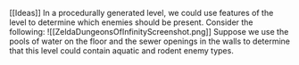 
[[Ideas]]
In a procedurally generated level, we could use features of the level to determine which enemies should be present. Consider the following:
![[ZeldaDungeonsOfInfinityScreenshot.png]]
Suppose we use the pools of water on the floor and the sewer openings in the walls to determine that this level could contain aquatic and rodent enemy types.